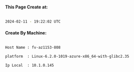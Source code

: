 
   
#### This Page Create at:

```bash

2024-02-11 - 19:22:02 UTC

```

#### Create By Machine:

```bash

Host Name : fv-az1153-808

platform  : Linux-6.2.0-1019-azure-x86_64-with-glibc2.35

Ip Local  : 10.1.0.145

```

